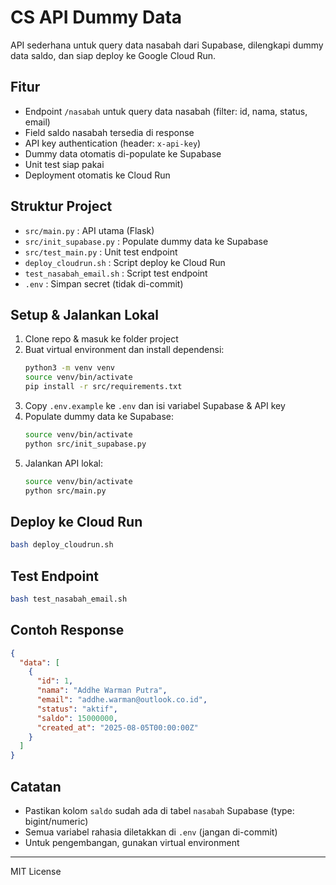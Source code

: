 # CS API Dummy Data

API sederhana untuk query data nasabah dari Supabase, dilengkapi dummy data saldo, dan siap deploy ke Google Cloud Run.

## Fitur
- Endpoint `/nasabah` untuk query data nasabah (filter: id, nama, status, email)
- Field saldo nasabah tersedia di response
- API key authentication (header: `x-api-key`)
- Dummy data otomatis di-populate ke Supabase
- Unit test siap pakai
- Deployment otomatis ke Cloud Run

## Struktur Project
- `src/main.py` : API utama (Flask)
- `src/init_supabase.py` : Populate dummy data ke Supabase
- `src/test_main.py` : Unit test endpoint
- `deploy_cloudrun.sh` : Script deploy ke Cloud Run
- `test_nasabah_email.sh` : Script test endpoint
- `.env` : Simpan secret (tidak di-commit)

## Setup & Jalankan Lokal
1. Clone repo & masuk ke folder project
2. Buat virtual environment dan install dependensi:
   ```bash
   python3 -m venv venv
   source venv/bin/activate
   pip install -r src/requirements.txt
   ```
3. Copy `.env.example` ke `.env` dan isi variabel Supabase & API key
4. Populate dummy data ke Supabase:
   ```bash
   source venv/bin/activate
   python src/init_supabase.py
   ```
5. Jalankan API lokal:
   ```bash
   source venv/bin/activate
   python src/main.py
   ```

## Deploy ke Cloud Run
```bash
bash deploy_cloudrun.sh
```

## Test Endpoint
```bash
bash test_nasabah_email.sh
```

## Contoh Response
```json
{
  "data": [
    {
      "id": 1,
      "nama": "Addhe Warman Putra",
      "email": "addhe.warman@outlook.co.id",
      "status": "aktif",
      "saldo": 15000000,
      "created_at": "2025-08-05T00:00:00Z"
    }
  ]
}
```

## Catatan
- Pastikan kolom `saldo` sudah ada di tabel `nasabah` Supabase (type: bigint/numeric)
- Semua variabel rahasia diletakkan di `.env` (jangan di-commit)
- Untuk pengembangan, gunakan virtual environment

---

MIT License
